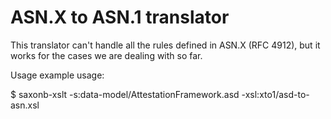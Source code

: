 # ASN.X to ASN.1 translator

This translator can't handle all the rules defined in ASN.X (RFC 4912), but it works for the cases we are dealing with so far.

Usage example usage:

$ saxonb-xslt -s:data-model/AttestationFramework.asd -xsl:xto1/asd-to-asn.xsl
